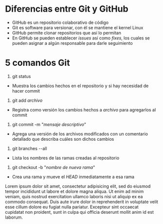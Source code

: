 # Diferencias entre Git y GitHub
- GitHub es un repositorio colaborativo de código
- Git es software para versionar, con él se mantiene el kernel Linux
- GitHub permite clonar repositorios que así lo permitan
- En GitHub se pueden establecer _issues_ así como _fixes_, los cuales se pueden asignar a algún responsable para darle seguimiento

# 5 comandos Git
1. git status
  - Muestra los cambios hechos en el repositorio y si hay necesidad de hacer commit
1. git add _archivo_
  - Registra como versión los cambios hechos a _archivo_ para agregarlos al commit
1. git commit -m "_mensaje descriptivo_"
  - Agrega una versión de los archivos modificados con un comentario detallado que describa cuáles son dichos cambios
1. git branches --all
  - Lista los nombres de las ramas creadas al repositorio
1. git checkout -b "_nombre de nueva rama_"
  - Crea una rama y mueve el *HEAD* inmediatamente a esa rama

Lorem ipsum dolor sit amet, consectetur adipisicing elit, sed do eiusmod tempor incididunt ut labore et dolore magna aliqua. Ut enim ad minim veniam, quis nostrud exercitation ullamco laboris nisi ut aliquip ex ea commodo consequat. Duis aute irure dolor in reprehenderit in voluptate velit esse cillum dolore eu fugiat nulla pariatur. Excepteur sint occaecat cupidatat non proident, sunt in culpa qui officia deserunt mollit anim id est laborum.
